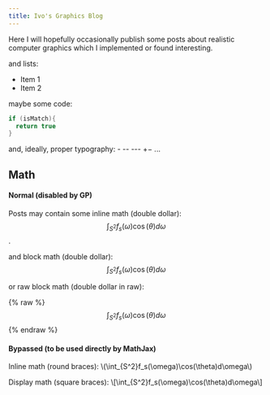 ```yaml
---
title: Ivo's Graphics Blog
---
```


Here I will hopefully occasionally publish some posts about realistic computer graphics which I implemented or found interesting.

and lists:

* Item 1
* Item 2

maybe some code:

```c++
if (isMatch){
  return true
}
```

and, ideally, proper typography: - -- --- +− ...

## Math

#### Normal (disabled by GP)

Posts may contain some inline math (double dollar): $$\int_{S^2}f_s(\omega)\cos(\theta)d\omega$$.

and block math (double dollar):
$$
\int_{S^2}f_s(\omega)\cos(\theta)d\omega
$$

or raw block math (double dollar in raw):

{% raw %}
$$
\int_{S^2}f_s(\omega)\cos(\theta)d\omega
$$
{% endraw %}

#### Bypassed (to be used directly by MathJax)

Inline math (round braces): \\(\int_{S^2}f_s(\omega)\cos(\theta)d\omega\\)

Display math (square braces): \\[\int_{S^2}f_s(\omega)\cos(\theta)d\omega\\]